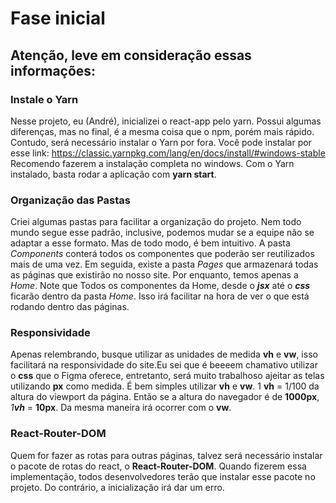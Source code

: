 #  Fase inicial

## Atenção, leve em consideração essas informações:

### **Instale o Yarn**
Nesse projeto, eu (André), inicializei o react-app pelo yarn. Possui algumas diferenças, mas no final, é a mesma coisa que o npm, porém mais rápido. Contudo, será necessário instalar o Yarn por fora. Você pode instalar por esse link: https://classic.yarnpkg.com/lang/en/docs/install/#windows-stable
Recomendo fazerem a instalação completa no windows. Com o Yarn instalado, basta rodar a aplicação com **yarn start**.

### **Organização das Pastas**

Criei algumas pastas para facilitar a organização do projeto. Nem todo mundo segue esse padrão, inclusive, podemos mudar se a equipe não se adaptar a esse formato. Mas de todo modo, é bem intuitivo. A pasta _Components_ conterá todos os componentes que poderão ser reutilizados mais de uma vez. Em seguida, existe a pasta _Pages_ que armazenará todas as páginas que existirão no nosso site. Por enquanto, temos apenas a _Home_. Note que Todos os componentes da Home, desde o **_jsx_** até o **_css_** ficarão dentro da pasta _Home_. Isso irá facilitar na hora de ver o que está rodando dentro das páginas.

### **Responsividade**

Apenas relembrando, busque utilizar as unidades de medida **vh** e **vw**, isso facilitará na responsividade do site.Eu sei que é beeeem chamativo utilizar o **css** que o Figma oferece, entretanto, será muito trabalhoso ajeitar as telas utilizando **px** como medida. É bem simples utilizar **vh** e **vw**. 1 **vh** = 1/100 da altura do viewport da página. Então se a altura do navegador é de **1000px**, _1**vh**_ = **10px**. Da mesma maneira irá ocorrer com o **vw**.

### **React-Router-DOM**

Quem for fazer as rotas para outras páginas, talvez será necessário instalar o pacote de rotas do react, o **React-Router-DOM**. Quando fizerem essa implementação, todos desenvolvedores terão que instalar esse pacote no projeto. Do contrário, a inicialização irá dar um erro.

